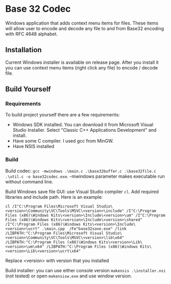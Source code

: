 # Base 32 Codec
Windows application that adds context menu items for files. These items will allow user to encode and decode any file to and from Base32 encoding with RFC 4648 alphabet.

## Installation
Current Windows installer is available on release page. After you install it you can use context menu items (right click any file) to encode / decode file.

## Build Yourself
### Requirements
To build project yourself there are a few requirements:
* Windows SDK installed. You can download it from Microsoft Visual Studio Installer. Select "Classic C++ Applications Development" and install.
* Have some C compiler. I used gcc from MinGW.
* Have NSIS installed
### Build
Build codec: `gcc -mwindows .\main.c .\base32buffer.c .\base32file.c .\util.c -o base32codec.exe`. -mwindows parameter makes executable run without command line.

Build Windows save file GUI: use Visual Studio compiler `cl`. Add required libraries and include path. Here is an example: 

`cl /I"C:\Program Files\Microsoft Visual Studio\<version>\Community\VC\Tools\MSVC\<version>\include" /I"C:\Program Files (x86)\Windows Kits\<version>\Include\<version>\um" /I"C:\Program Files (x86)\Windows Kits\<version>\Include\<version>\shared" /I"C:\Program Files (x86)\Windows Kits\<version>\Include\<version>\ucrt" .\main.cpp  /Fe"base32save.exe" /link /LIBPATH:"C:\Program Files\Microsoft Visual Studio\<version>\Community\VC\Tools\MSVC\<version>\lib\x64" /LIBPATH:"C:\Program Files (x86)\Windows Kits\<version>\Lib\<version>\um\x64" /LIBPATH:"C:\Program Files (x86)\Windows Kits\<version>\Lib\<version>\ucrt\x64"`

Replace \<version\> with version that you installed

Build installer: you can use either console version `makensis .\installer.nsi` (not tested) or open `makensisw.exe` and use window version.
